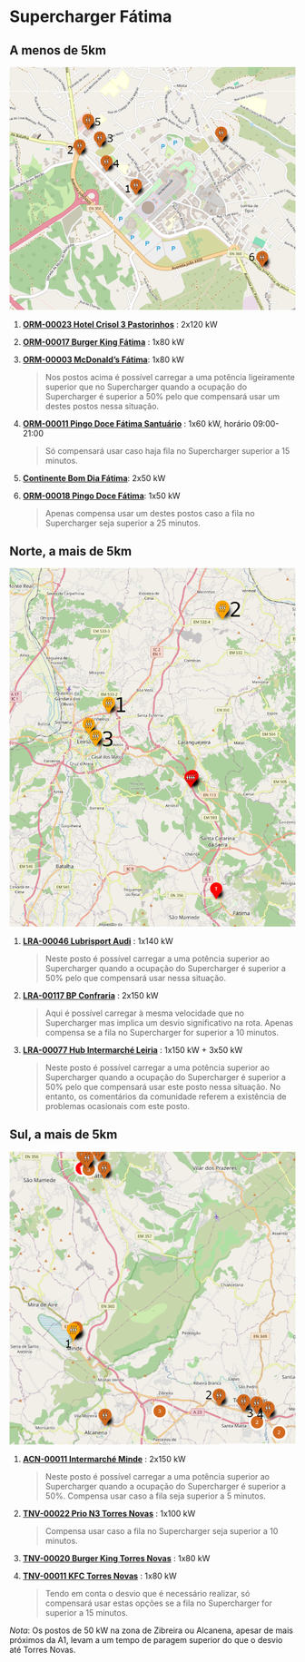 # Supercharger Fátima

## A menos de 5km

![fatima](../images/Fatima1.png)

1. [**ORM-00023 Hotel Crisol 3 Pastorinhos**](https://maps.app.goo.gl/rxFvyPgp51FG3quB7) : 2x120 kW  
2. [**ORM-00017 Burger King Fátima**](https://maps.app.goo.gl/PDpvMUnEe7Bq62WPA) : 1x80 kW  
3. [**ORM-00003 McDonald’s Fátima**](https://maps.app.goo.gl/NUGCpGjZrNU7bFuh6): 1x80 kW

    > Nos postos acima é possível carregar a uma potência ligeiramente superior que no Supercharger quando a ocupação do Supercharger é superior a 50% pelo que compensará usar um destes postos nessa situação.

4. [**ORM-00011 Pingo Doce Fátima Santuário**](https://maps.app.goo.gl/bkxXfRbwKjz93goKA) : 1x60 kW, horário 09:00-21:00

    > Só compensará usar caso haja fila no Supercharger superior a 15 minutos.

5. [**Continente Bom Dia Fátima**](https://maps.app.goo.gl/QbtNoewTyzx1ufYf7): 2x50 kW

6. [**ORM-00018 Pingo Doce Fátima**](https://maps.app.goo.gl/htESYbJsHoRLKyWu6): 1x50 kW

    > Apenas compensa usar um destes postos caso a fila no Supercharger seja superior a 25 minutos.

## Norte, a mais de 5km

![fatima-norte](../images/Fatima2.png)

1. [**LRA-00046 Lubrisport Audi**](https://maps.app.goo.gl/NvGmibxA5T7nV7EH7) : 1x140 kW

    > Neste posto é possível carregar a uma potência superior ao Supercharger quando a ocupação do Supercharger é superior a 50% pelo que compensará usar nessa situação.

2. [**LRA-00117 BP Confraria**](https://maps.app.goo.gl/hRWXrXn4sWpBoudE9) : 2x150 kW

    > Aqui é possível carregar à mesma velocidade que no Supercharger mas implica um desvio significativo na rota. Apenas compensa se a fila no Supercharger for superior a 10 minutos.

3. [**LRA-00077 Hub Intermarché Leiria**](https://maps.app.goo.gl/jRm9U3rNMX3AsLJPA) : 1x150 kW + 3x50 kW

    > Neste posto é possível carregar a uma potência superior ao Supercharger quando a ocupação do Supercharger é superior a 50% pelo que compensará usar este posto nessa situação. No entanto, os comentários da comunidade referem a existência de problemas ocasionais com este posto. 

## Sul, a mais de 5km

![fatima-sul](../images/Fatima3.png)

1. [**ACN-00011 Intermarché Minde**](https://maps.app.goo.gl/5hE9MiMGVb1RbeJS7) : 2x150 kW

    > Neste posto é possível carregar a uma potência superior ao Supercharger quando a ocupação do Supercharger é superior a 50%. Compensa usar caso a fila seja superior a 5 minutos.

2. [**TNV-00022 Prio N3 Torres Novas**](https://maps.app.goo.gl/J71Axkv2QU1kMZw17) : 1x100 kW

    > Compensa usar caso a fila no Supercharger seja superior a 10 minutos.

3. [**TNV-00020 Burger King Torres Novas**](https://maps.app.goo.gl/VGrojQZx1mhczwaL7) : 1x80 kW  

4. [**TNV-00011 KFC Torres Novas**](https://maps.app.goo.gl/mxgmYHaVLr5taxgA8) : 1x80 kW

    > Tendo em conta o desvio que é necessário realizar, só compensará usar estas opções se a fila no Supercharger for superior a 15 minutos.

*Nota*: Os postos de 50 kW na zona de Zibreira ou Alcanena, apesar de mais próximos da A1, levam a um tempo de paragem superior do que o desvio até Torres Novas.

